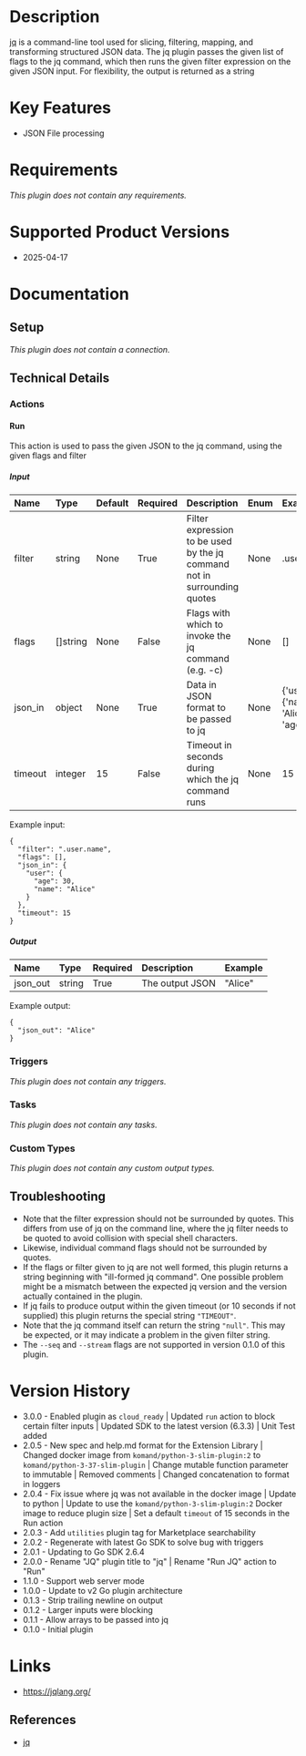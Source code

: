 # Description

[jq](https://stedolan.github.io/jq/) is a command-line tool used for slicing, filtering, mapping, and transforming structured JSON data. The jq plugin passes the given list of flags to the jq command, which then runs the given filter expression on the given JSON input. For flexibility, the output is returned as a string

# Key Features

* JSON File processing

# Requirements
  
*This plugin does not contain any requirements.*

# Supported Product Versions

* 2025-04-17

# Documentation

## Setup
  
*This plugin does not contain a connection.*

## Technical Details

### Actions


#### Run

This action is used to pass the given JSON to the jq command, using the given flags and filter

##### Input

|Name|Type|Default|Required|Description|Enum|Example|Placeholder|Tooltip|
| :--- | :--- | :--- | :--- | :--- | :--- | :--- | :--- | :--- |
|filter|string|None|True|Filter expression to be used by the jq command not in surrounding quotes|None|.user.name|None|None|
|flags|[]string|None|False|Flags with which to invoke the jq command (e.g. -c)|None|[]|None|None|
|json_in|object|None|True|Data in JSON format to be passed to jq|None|{'user': {'name': 'Alice', 'age': 30}}|None|None|
|timeout|integer|15|False|Timeout in seconds during which the jq command runs|None|15|None|None|
  
Example input:

```
{
  "filter": ".user.name",
  "flags": [],
  "json_in": {
    "user": {
      "age": 30,
      "name": "Alice"
    }
  },
  "timeout": 15
}
```

##### Output

|Name|Type|Required|Description|Example|
| :--- | :--- | :--- | :--- | :--- |
|json_out|string|True|The output JSON|"Alice"|
  
Example output:

```
{
  "json_out": "Alice"
}
```
### Triggers
  
*This plugin does not contain any triggers.*
### Tasks
  
*This plugin does not contain any tasks.*

### Custom Types
  
*This plugin does not contain any custom output types.*

## Troubleshooting

* Note that the filter expression should not be surrounded by quotes. This differs from use of jq on the command line, where the jq filter needs to be quoted to avoid collision with special shell characters.
* Likewise, individual command flags should not be surrounded by quotes.
* If the flags or filter given to jq are not well formed, this plugin returns a string beginning with "ill-formed jq command". One possible problem might be a mismatch between the expected jq version and the version actually contained in the plugin.
* If jq fails to produce output within the given timeout (or 10 seconds if not supplied) this plugin returns the special string `"TIMEOUT"`.
* Note that the jq command itself can return the string `"null"`. This may be expected, or it may indicate a problem in the given filter string.
* The `--seq` and `--stream` flags are not supported in version 0.1.0 of this plugin.

# Version History

* 3.0.0 - Enabled plugin as `cloud_ready` | Updated `run` action to block certain filter inputs | Updated SDK to the latest version (6.3.3) | Unit Test added
* 2.0.5 - New spec and help.md format for the Extension Library | Changed docker image from `komand/python-3-slim-plugin:2` to `komand/python-3-37-slim-plugin` | Change mutable function parameter to immutable | Removed comments | Changed concatenation to format in loggers
* 2.0.4 - Fix issue where jq was not available in the docker image | Update to python | Update to use the `komand/python-3-slim-plugin:2` Docker image to reduce plugin size | Set a default `timeout` of 15 seconds in the Run action
* 2.0.3 - Add `utilities` plugin tag for Marketplace searchability
* 2.0.2 - Regenerate with latest Go SDK to solve bug with triggers
* 2.0.1 - Updating to Go SDK 2.6.4
* 2.0.0 - Rename "JQ" plugin title to "jq" | Rename "Run JQ" action to "Run"
* 1.1.0 - Support web server mode
* 1.0.0 - Update to v2 Go plugin architecture
* 0.1.3 - Strip trailing newline on output
* 0.1.2 - Larger inputs were blocking
* 0.1.1 - Allow arrays to be passed into jq
* 0.1.0 - Initial plugin

# Links

* https://jqlang.org/

## References

* [jq](https://stedolan.github.io/jq/)
